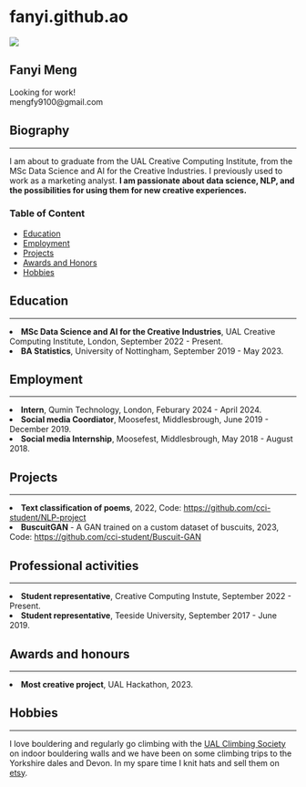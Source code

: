 # fanyi.github.ao
<!doctype html>
<html>

<head>
  <title>Personal webpage</title>
  <meta charset="utf-8" name="viewport" content="width=device-width, initial-scale=1">
  <link href="css/frame.css" media="screen" rel="stylesheet" type="text/css" />
  <link href="css/controls.css" media="screen" rel="stylesheet" type="text/css" />
  <link href="css/custom.css" media="screen" rel="stylesheet" type="text/css" />
  <link href='https://fonts.googleapis.com/css?family=Open+Sans:400,700' rel='stylesheet' type='text/css'>
  <link href='https://fonts.googleapis.com/css?family=Open+Sans+Condensed:300,700' rel='stylesheet' type='text/css'>
  <link href="https://fonts.googleapis.com/css?family=Source+Sans+Pro:400,700" rel="stylesheet">
  <script src="https://ajax.googleapis.com/ajax/libs/jquery/3.3.1/jquery.min.js"></script>
  <script src="js/menu.js"></script>
  <script>
    (function (i, s, o, g, r, a, m) {
      i['GoogleAnalyticsObject'] = r;
      i[r] = i[r] || function () {
        (i[r].q = i[r].q || []).push(arguments)
      }, i[r].l = 1 * new Date();
      a = s.createElement(o),
        m = s.getElementsByTagName(o)[0];
      a.async = 1;
      a.src = g;
      m.parentNode.insertBefore(a, m)
    })(window, document, 'script', 'https://www.google-analytics.com/analytics.js', 'ga');
    ga('create', 'UA-103598896-1', 'auto');
    ga('send', 'pageview');
  </script>
</head>

<body>
  <div class="menu-container"></div>
  <div class="content-container">
    <div class="content">
      <div class="content-table flex-column">
        <div class="flex-row">
          <div class="flex-item flex-column">
            <img class="image" id="me" src="img/blank-profile-pic.jpeg">
          </div>
          <div class="flex-item flex-column">
            <h2>Fanyi Meng</h2>
            <p class="text">
              Looking for work!<br>
              mengfy9100@gmail.com<br>
           </p>
          </div>
        </div>
        <div class="flex-row">
          <div class="flex-item flex-column">
            <h2>Biography</h2>
            <hr>
            <p class="text">
              I am about to graduate from the UAL Creative Computing Institute, from the MSc Data Science and AI for the Creative Industries. I previously used to work as a marketing analyst.
              <b>I am passionate about data science, NLP, and the possibilities for using them for new creative experiences.</b> 
            </p>
            <h3>Table of Content</h3>
            <ul>
              <li><a href="#Education">Education</a></li>
              <li><a href="#Employment">Employment</a></li>
              <li><a href="#project">Projects</a></li>
              <li><a href="#award">Awards and Honors</a></li>
              <li><a href="#hobbies">Hobbies</a></li>
            </ul>
            <h2 id="project">Education</h2>
            <hr>
            <li><b>MSc Data Science and AI for the Creative Industries</b>, UAL Creative Computing Institute, London, September 2022 - Present.</li>
            <li><b>BA Statistics</b>, University of Nottingham, September 2019 - May 2023.</li>
            <h2 id="project">Employment</h2>
            <hr>
            <li><b>Intern</b>, Qumin Technology, London, Feburary 2024 - April 2024.</li>
            <li><b>Social media Coordiator</b>, Moosefest, Middlesbrough, June 2019 - December 2019.</li>
            <li><b>Social media Internship</b>, Moosefest, Middlesbrough, May 2018 - August 2018.</li>
            <h2 id="project">Projects</h2>
            <hr>
            <li><b>Text classification of poems</b>, 2022, Code: <a href= "https://github.com/cci-student/NLP-project">https://github.com/cci-student/NLP-project</li></a>
            <li><b>BuscuitGAN</b> - A GAN trained on a custom dataset of buscuits, 2023, Code: <a href= "https://github.com/cci-student/Buscuit-GAN">https://github.com/cci-student/Buscuit-GAN</li></a>
            <h2 id="professional">Professional activities</h2>
            <hr>
            <li><b>Student representative</b>, Creative Computing Instute, September 2022 - Present.</li>
            <li><b>Student representative</b>, Teeside University, September 2017 - June 2019.</li>
            <h2 id="award">Awards and honours</h2>
            <hr>
            <li><b>Most creative project</b>, UAL Hackathon, 2023.</li>
            <h2 id="hobbies">Hobbies</h2>
            <hr>
            <p>I love bouldering and regularly go climbing with the <a href="https://www.arts-su.com/yourcommunities/clubs/club/ualclimbing/">UAL Climbing Society</a> on indoor bouldering walls and we have been on some climbing trips to the Yorkshire dales and Devon. In my spare time I knit hats and sell them on <a href="https://www.etsy.com/uk/">etsy</a>.</p>
          <!--End Projects-->
        </div>
      </div>
    </div>
  </div>
</body>

</html>
